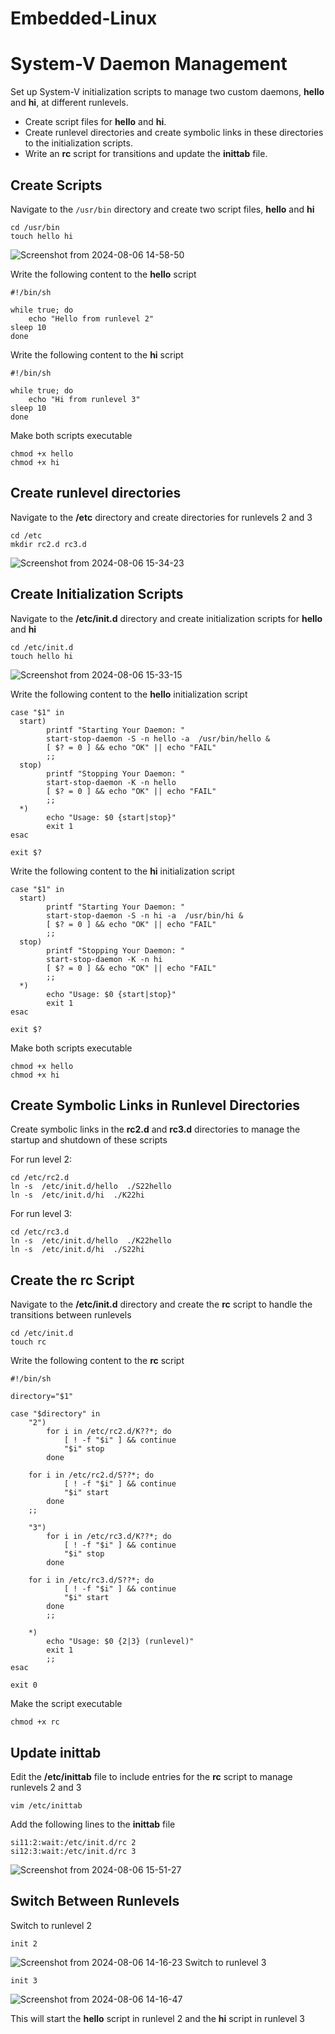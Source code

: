 # Embedded-Linux

# System-V Daemon Management
Set up System-V initialization scripts to manage two custom daemons, **hello** and **hi**, at different runlevels.

- Create script files for **hello** and **hi**.
- Create runlevel directories and create symbolic links in these directories to the initialization scripts.
- Write an **rc** script for transitions and update the **inittab** file.

## Create Scripts
Navigate to the `/usr/bin` directory and create two script files, **hello** and **hi**
```
cd /usr/bin
touch hello hi
```
![Screenshot from 2024-08-06 14-58-50](https://github.com/user-attachments/assets/6571c29c-6b09-4863-8fb6-ce8c65189fb5)

Write the following content to the **hello** script
```
#!/bin/sh 

while true; do  
    echo "Hello from runlevel 2" 
sleep 10 
done
```
Write the following content to the **hi** script
```
#!/bin/sh

while true; do 
    echo "Hi from runlevel 3" 
sleep 10
done
```
Make both scripts executable
```
chmod +x hello
chmod +x hi
```
## Create runlevel directories
Navigate to the **/etc** directory and create directories for runlevels 2 and 3
```
cd /etc
mkdir rc2.d rc3.d
```
![Screenshot from 2024-08-06 15-34-23](https://github.com/user-attachments/assets/cddaf4b6-0a8f-4b15-b412-4e6e99205b25)

## Create Initialization Scripts
Navigate to the **/etc/init.d** directory and create initialization scripts for **hello** and **hi**
```
cd /etc/init.d
touch hello hi
```
![Screenshot from 2024-08-06 15-33-15](https://github.com/user-attachments/assets/3aa317ab-9779-41ed-abae-9e4aca1ccdb1)

Write the following content to the **hello** initialization script
```
case "$1" in
  start)               
        printf "Starting Your Daemon: "
        start-stop-daemon -S -n hello -a  /usr/bin/hello &        
        [ $? = 0 ] && echo "OK" || echo "FAIL"         
        ;;                                    
  stop)   
        printf "Stopping Your Daemon: "
        start-stop-daemon -K -n hello       
        [ $? = 0 ] && echo "OK" || echo "FAIL"
        ;;                                                           
  *)                   
        echo "Usage: $0 {start|stop}" 
        exit 1                               
esac             
                 
exit $? 
```
Write the following content to the **hi** initialization script
```
case "$1" in
  start)               
        printf "Starting Your Daemon: "
        start-stop-daemon -S -n hi -a  /usr/bin/hi &        
        [ $? = 0 ] && echo "OK" || echo "FAIL"         
        ;;                                    
  stop)   
        printf "Stopping Your Daemon: "
        start-stop-daemon -K -n hi       
        [ $? = 0 ] && echo "OK" || echo "FAIL"
        ;;                                                           
  *)                   
        echo "Usage: $0 {start|stop}" 
        exit 1                               
esac             
                 
exit $? 
```
Make both scripts executable
```
chmod +x hello
chmod +x hi
```
## Create Symbolic Links in Runlevel Directories
Create symbolic links in the **rc2.d** and **rc3.d** directories to manage the startup and shutdown of these scripts

For run level 2:
```
cd /etc/rc2.d
ln -s  /etc/init.d/hello  ./S22hello
ln -s  /etc/init.d/hi  ./K22hi
```
For run level 3:
```
cd /etc/rc3.d
ln -s  /etc/init.d/hello  ./K22hello
ln -s  /etc/init.d/hi  ./S22hi
```
## Create the rc Script
Navigate to the **/etc/init.d** directory and create the **rc** script to handle the transitions between runlevels
```
cd /etc/init.d
touch rc
```
Write the following content to the **rc** script
```
#!/bin/sh

directory="$1"

case "$directory" in
    "2")
        for i in /etc/rc2.d/K??*; do
            [ ! -f "$i" ] && continue
            "$i" stop
        done
  
	for i in /etc/rc2.d/S??*; do
            [ ! -f "$i" ] && continue
            "$i" start
        done
	;;

    "3")
        for i in /etc/rc3.d/K??*; do
            [ ! -f "$i" ] && continue
            "$i" stop
        done

	for i in /etc/rc3.d/S??*; do
            [ ! -f "$i" ] && continue
            "$i" start
        done
        ;;

    *)
        echo "Usage: $0 {2|3} (runlevel)"
        exit 1
        ;;
esac

exit 0
```
Make the script executable
```
chmod +x rc
```
## Update  inittab
Edit the **/etc/inittab** file to include entries for the **rc** script to manage runlevels 2 and 3
```
vim /etc/inittab
```

Add the following lines to the **inittab** file
```
si11:2:wait:/etc/init.d/rc 2
si12:3:wait:/etc/init.d/rc 3
```
![Screenshot from 2024-08-06 15-51-27](https://github.com/user-attachments/assets/5aa8c507-aa52-4ae1-91b5-368b15a4c397)
## Switch Between Runlevels
Switch to runlevel 2
```
init 2
```
![Screenshot from 2024-08-06 14-16-23](https://github.com/user-attachments/assets/819795a8-1c50-4a40-a38a-49276f411a06)
Switch to runlevel 3
```
init 3
```
![Screenshot from 2024-08-06 14-16-47](https://github.com/user-attachments/assets/52b1d32c-75db-47ba-bf20-6969ae1365b1)

This will start the **hello** script in runlevel 2 and the **hi** script in runlevel 3

